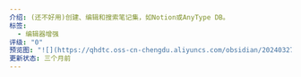 ```yaml
---
介绍: (还不好用)创建、编辑和搜索笔记集，如Notion或AnyType DB。
标签:
  - 编辑器增强
评级: "0"
预览图: "![](https://qhdtc.oss-cn-chengdu.aliyuncs.com/obsidian/20240327100956.png)"
更新状态: 三个月前
---
```

